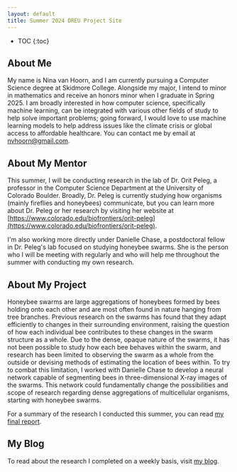 ```yaml
---
layout: default
title: Summer 2024 DREU Project Site
---
```


* TOC
{:toc}

## About Me

My name is Nina van Hoorn, and I am currently pursuing a Computer Science degree at Skidmore College. Alongside my major, I intend to minor in mathematics and receive an honors minor when I graduate in Spring 2025. I am broadly interested in how computer science, specifically machine learning, can be integrated with various other fields of study to help solve important problems; going forward, I would love to use machine learning models to help address issues like the climate crisis or global access to affordable healthcare.
You can contact me by email at nvhoorn@gmail.com.

## About My Mentor

This summer, I will be conducting research in the lab of Dr. Orit Peleg, a professor in the Computer Science Department at the University of Colorado Boulder. Broadly, Dr. Peleg is currently studying how organisms (mainly fireflies and honeybees) communicate, but you can learn more about Dr. Peleg or her research by visiting her website at [https://www.colorado.edu/biofrontiers/orit-peleg](https://www.colorado.edu/biofrontiers/orit-peleg).

I'm also working more directly under Danielle Chase, a postdoctoral fellow in Dr. Peleg's lab focused on studying honeybee swarms. She is the person who I will be meeting with regularly and who will help me throughout the summer with conducting my own research.

## About My Project

Honeybee swarms are large aggregations of honeybees formed by bees holding onto each other and are most often found in nature hanging from tree branches. Previous research on the swarms has found that they adapt efficiently to changes in their surrounding environment, raising the question of how each individual bee contributes to these changes in the swarm structure as a whole. Due to the dense, opaque nature of the swarms, it has not been possible to study how each bee behaves within the swarm, and research has been limited to observing the swarm as a whole from the outside or devising methods of estimating the location of bees within. To try to combat this limitation, I worked with Danielle Chase to develop a neural network capable of segmenting bees in three-dimensional X-ray images of the swarms. This network could fundamentally change the possibilities and scope of research regarding dense aggregations of multicellular organisms, starting with honeybee swarms. 

For a summary of the research I conducted this summer, you can read [my final report](files/finalreport.pdf).

## My Blog

To read about the research I completed on a weekly basis, visit [my blog](blog.html).
